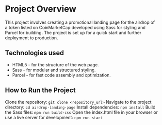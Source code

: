 # Project Overview
This project involves creating a promotional landing page for the airdrop of a token listed on CoinMarketCap developed using Sass for styling and Parcel for building. The project is set up for a quick start and further deployment to production.

## Technologies used
- HTML5 - for the structure of the web page.
- Sass - for modular and structured styling.
- Parcel - for fast code assembly and optimization.

## How to Run the Project
Clone the repository:
`git clone <repository_url>`
Navigate to the project directory:
`cd airdrop-landing-page`
Install dependencies:
`npm install`
Build the Sass files:
`npm run build-css`
Open the index.html file in your browser or use a live server for development:
`npm run start`